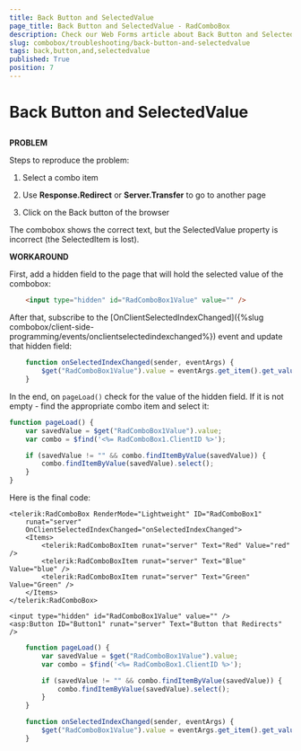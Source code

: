 ```yaml
---
title: Back Button and SelectedValue
page_title: Back Button and SelectedValue - RadComboBox
description: Check our Web Forms article about Back Button and SelectedValue.
slug: combobox/troubleshooting/back-button-and-selectedvalue
tags: back,button,and,selectedvalue
published: True
position: 7
---
```


# Back Button and SelectedValue



## 

**PROBLEM**

Steps to reproduce the problem:

1. Select a combo item

2. Use **Response.Redirect** or **Server.Transfer** to go to another page

3. Click on the Back button of the browser

The combobox shows the correct text, but the SelectedValue property is incorrect (the SelectedItem is lost).

**WORKAROUND**

First, add a hidden field to the page that will hold the selected value of the combobox:

````HTML
	<input type="hidden" id="RadComboBox1Value" value="" />
````

After that, subscribe to the [OnClientSelectedIndexChanged]({%slug combobox/client-side-programming/events/onclientselectedindexchanged%}) event and update that hidden field:

````JavaScript
	function onSelectedIndexChanged(sender, eventArgs) {
		$get("RadComboBox1Value").value = eventArgs.get_item().get_value();
	}
````

In the end, on `pageLoad()` check for the value of the hidden field. If it is not empty - find the appropriate combo item and select it:

````JavaScript
function pageLoad() {
	var savedValue = $get("RadComboBox1Value").value;
	var combo = $find('<%= RadComboBox1.ClientID %>');

	if (savedValue != "" && combo.findItemByValue(savedValue)) {
		combo.findItemByValue(savedValue).select();
	}
}
````

Here is the final code:

````ASP.NET
<telerik:RadComboBox RenderMode="Lightweight" ID="RadComboBox1"
	runat="server"
	OnClientSelectedIndexChanged="onSelectedIndexChanged">
	<Items>
		<telerik:RadComboBoxItem runat="server" Text="Red" Value="red" />
		<telerik:RadComboBoxItem runat="server" Text="Blue" Value="blue" />
		<telerik:RadComboBoxItem runat="server" Text="Green" Value="Green" />
	</Items>
</telerik:RadComboBox>

<input type="hidden" id="RadComboBox1Value" value="" />
<asp:Button ID="Button1" runat="server" Text="Button that Redirects" />
````

````JavaScript
	function pageLoad() {
		var savedValue = $get("RadComboBox1Value").value;
		var combo = $find('<%= RadComboBox1.ClientID %>');

		if (savedValue != "" && combo.findItemByValue(savedValue)) {
			combo.findItemByValue(savedValue).select();
		}
	}

	function onSelectedIndexChanged(sender, eventArgs) {
		$get("RadComboBox1Value").value = eventArgs.get_item().get_value();
	}
````
   

